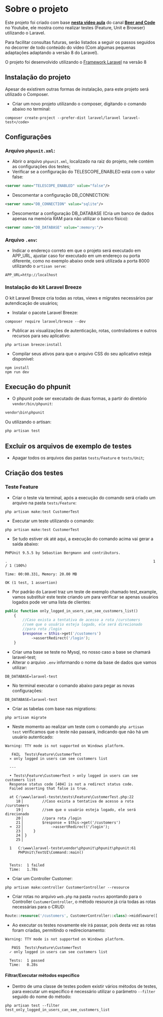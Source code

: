 # Sobre o projeto

Este projeto foi criado com base **[nesta vídeo aula](https://www.youtube.com/watch?v=f3tD-K796xo&list=PL7ScB28KYHhH35NubnZfP-9vegvOfUOoH&index=6)** do canal **[Beer and Code](https://www.youtube.com/channel/UCtz8hxpbicBe8REEdEtAYWA)** no Youtube, ele mostra como realizar testes (Feature, Unit e  Browser) utilizando o Laravel.

Para facilitar consultas futuras, serão listados a seguir os passos seguidos no decorrer de todo conteúdo do vídeo (Com algumas pequenas adaptações adaptando a versão 8 do Laravel).

O projeto foi desenvolvido utilizando o [Framework Laravel](https://laravel.com) na versão 8

## Instalação do projeto

Apesar de existirem outras formas de instalação, para este projeto será utilizado o Composer.
- Criar um novo projeto utilizando o composer, digitando o comando abaixo no terminal: 
```
composer create-project --prefer-dist laravel/laravel laravel-test</code>
```

## Configurações

### Arquivo `phpunit.xml`:

- Abrir o arquivo `phpunit.xml`, localizado na raiz do projeto, nele contém as configurações dos testes;
- Verificar se a configuração do TELESCOPE_ENABLED está com o valor false:
```xml
<server name="TELESCOPE_ENABLED" value="false"/>
```
- Descomentar a configuração DB_CONNECTION:
```xml
<server name="DB_CONNECTION" value="sqlite"/>
```
- Descomentar a configuração DB_DATABASE (Cria um banco de dados apenas na memória RAM para não utilizar o banco físico):
```xml
<server name="DB_DATABASE" value=":memory:"/>
```

### Arquivo `.env`:

- Indicar o endereço correto em que o projeto será executado em APP_URL, ajustar caso for executado em um endereço ou porta diferente, como no exemplo abaixo onde será utilizada a porta 8000 utilizando o <code>artisan serve</code>:
```
APP_URL=http://localhost
```

### Instalação do kit Laravel Breeze

O kit Laravel Breeze cria todas as rotas, views e migrates necessários par autendicação de usuários;

- Instalar o pacote Laravel Breeze:
```
composer require laravel/breeze --dev
```
- Publicar as visualizações de autenticação, rotas, controladores e outros recursos para seu aplicativo:
```
php artisan breeze:install
```
- Compilar seus ativos para que o arquivo CSS do seu aplicativo esteja disponível:
```
npm install
npm run dev
```

## Execução do phpunit

- O phpunit pode ser executado de duas formas, a partir do diretório `vendor/bin/phpunit`:
```php
vendor\bin\phpunit
```
 Ou utilizando o artisan:
```php
php artisan test
```

## Excluir os arquivos de exemplo de testes

- Apagar todos os arquivos das pastas `tests/Feature` e `tests/Unit`;

## Criação dos testes

### Teste Feature

- Criar o teste via terminal, após a execução do comando será criado um arquivo na pasta `tests/Feature`:
```
php artisan make:test CustomerTest
```

- Executar um teste utilizando o comando:
```
php artisan make:test CustomerTest
```

- Se tudo estiver ok até aqui, a execução do comando acima vai gerar a saída abaixo:
```
PHPUnit 9.5.5 by Sebastian Bergmann and contributors.

.                                                                   1 / 1 (100%)

Time: 00:00.331, Memory: 20.00 MB

OK (1 test, 1 assertion)
```

- Por padrão do Laravel traz um teste de exemplo chamado test_example, vamos substituir este teste criando um para verificar se apenas usuários logados pode ver uma lista de clientes:
```php
public function only_logged_in_users_can_see_customers_list()
    {
        //Caso exista a tentativa de acesso a rota /curstomers
        //sem que o usuário esteja logado, ele será direcionado
        //para rota /login
        $response = $this->get('/customers')
            ->assertRedirect('/login');
    }
```

- Criar uma base se teste no Mysql, no nosso caso a base se chamará laravel-test;
- Alterar o arquivo `.env` informando o nome da base de dados que vamos utilizar:
```
DB_DATABASE=laravel-test
```

- No terminal executar o comando abaixo para pegar as novas configurações:
```
DB_DATABASE=laravel-test
```

- Criar as tabelas com base nas migrations:
```
php artisan migrate
```

- Neste momento ao realizar um teste com o comando <code>php artisan test</code> verificamos que o teste não passará, indicando que não há um usuário autenticado:
```
Warning: TTY mode is not supported on Windows platform.

   FAIL  Tests\Feature\CustomerTest
  ⨯ only logged in users can see customers list

  ---

  • Tests\Feature\CustomerTest > only logged in users can see customers list
  Response status code [404] is not a redirect status code.
  Failed asserting that false is true.

  at C:\www\laravel-teste\tests\Feature\CustomerTest.php:22
     18▕         //Caso exista a tentativa de acesso a rota /curstomers
     19▕         //sem que o usuário esteja logado, ele será direcionado
     20▕         //para rota /login
     21▕         $response = $this->get('/customers')
  ➜  22▕             ->assertRedirect('/login');
     23▕     }
     24▕ }
     25▕

  1   C:\www\laravel-teste\vendor\phpunit\phpunit\phpunit:61
      PHPUnit\TextUI\Command::main()


  Tests:  1 failed
  Time:   1.78s
```

- Criar um Controller Customer:
```
php artisan make:controller CustomerController --resource
```

- Criar rotas no arquivo `web.php` na pasta `routes` apontando para o Controller `CustumerController`, o método resource já cria todas as rotas necessárias para o CRUD:
```php
Route::resource('/customers', CustomerController::class)->middleware(['auth']);
```
- Ao executar os testes novamente ele irá passar, pois desta vez as rotas foram criadas, permitindo o redirecionamento:
```
Warning: TTY mode is not supported on Windows platform.

   PASS  Tests\Feature\CustomerTest
  ✓ only logged in users can see customers list

  Tests:  1 passed
  Time:   0.28s
```

#### Filtrar/Executar métodos específico

- Dentro de uma classe de testes podem existir vários métodos de testes, para executar um específico é necessário utilizar o parâmetro <code>--filter</code> seguido do nome do método:
```
php artisan test --filter test_only_logged_in_users_can_see_customers_list
```
